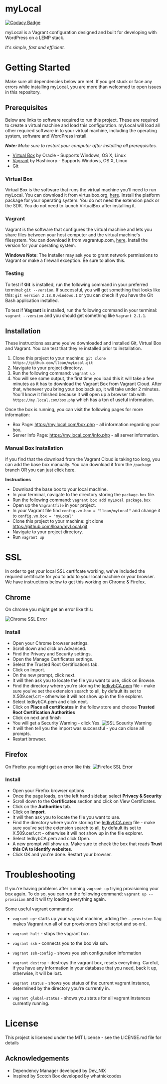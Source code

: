 # **myLocal**
[![Codacy Badge](https://api.codacy.com/project/badge/Grade/3422a613d7e44942b7da7290a77169dc)](https://www.codacy.com/app/lloanalas/myLocal?utm_source=github.com&amp;utm_medium=referral&amp;utm_content=lloan/myLocal&amp;utm_campaign=Badge_Grade)

myLocal is a Vagrant configuration designed and built for developing with WordPress on a LEMP stack. 

*It's simple, fast and efficient.*

# **Getting Started**
Make sure all dependencies below are met. If you get stuck or face any errors while installing myLocal, you are more than welcomed to open issues in this repository. 

## **Prerequisites**
Below are links to software required to run this project. These are required to create a virtual machine and load this configuration. myLocal will load all other required software in to your virtual machine, including the operating system, software and WordPress install.  

***Note:*** *Make sure to restart your computer after installing all prerequisites.*
- [Virtual Box](https://www.virtualbox.org/wiki/Downloads) by Oracle - Supports Windows, OS X, Linux
- [Vagrant](https://www.vagrantup.com/downloads.html) by Hashicorp - Supports Windows, OS X, Linux
- Git   

### **Virtual Box** 
Virtual Box is the software that runs the virtual machine you'll need to run myLocal. You can download it from virtualbox.org, [here](https://www.virtualbox.org/wiki/Downloads). Install the platform package for your operating system.  You do not need the extension pack or the SDK. You do not need to launch VirtualBox after installing it.

### **Vagrant**
 Vagrant is the software that configures the virtual machine and lets you share files between your host computer and the virtual machine's filesystem.  You can download it from vagrantup.com, [here](https://www.vagrantup.com/downloads.html). Install the version for your operating system.

**Windows Note**: The Installer may ask you to grant network permissions to Vagrant or make a firewall exception. Be sure to allow this.

### **Testing**
To test if **Git** is installed, run the following command in your preferred terminal: `git --version`. If successful, you will get something that looks like this: `git version 2.18.0.windows.1` or you can check if you have the Git Bash application installed. 

To test if **Vagrant** is installed, run the following command in your terminal: `vagrant --version` and you should get something like `Vagrant 2.1.1`.

## **Installation**
These instructions assume you've downloaded and installed Git, Virtual Box and Vagrant. You can test that they're installed prior to installation.

1. Clone this project to your machine: `git clone https://github.com/lloan/myLocal.git` 
2. Navigate to your project directory.
3. Run the following command: `vagrant up`
4. You will see some output, the first time you load this it will take a few minutes as it has to download the Vagrant Box from Vagrant Cloud. After that, whenever you bring your box back up, it will take under 2 minutes. You'll know it finished because it will open up a browser tab with `https://my.local.com/box.php` which has a ton of useful information. 

Once the box is running, you can visit the following pages for more information:
- Box Page: https://my.local.com/box.php - all information regarding your box.
- Server Info Page: https://my.local.com/info.php - all server information.

### **Manual Box Installation**
If you find that the download from the Vagrant Cloud is taking too long, you can add the base box manually. You can download it from the `/package` branch OR you can just click [here](https://github.com/lloan/myLocal/raw/package/package.box).

**Instructions**

- Download the base box to your local machine.
- In your terminal, navigate to the directory storing the `package.box` file.
- Run the following command: `vagrant box add myLocal package.box` 
- Open up the `Vagrantfile` in your project.
- In your Vagrant file find `config.vm.box = "lloan/myLocal"` and change it to `config.vm.box = "myLocal"`
- Clone this project to your machine: git clone https://github.com/lloan/myLocal.git
- Navigate to your project directory.
- Run `vagrant up` 

# **SSL**
In order to get your local SSL certifcate working, we've included the required certificate for you to add to your local machine or your browser. We have instructions below to get this working on Chrome & Firefox. 
 
## **Chrome**
On chrome you might get an error like this: 

![Chrome SSL Error](https://raw.githubusercontent.com/lloan/myLocal/images/not-secure-chrome.png)

### **Install**

- Open your Chrome browser settings.
- Scroll down and click on Advanced.
- Find the Privacy and Security settings.
- Open the Manage Certificates settings.
- Select the Trusted Root Certifications tab.
- Click on Import.
- On the new prompt, click next.
- It will then ask you to locate the file you want to use, click on Browse.
- Find the directory where you're storing the [ledkybCA.pem](https://raw.githubusercontent.com/lloan/myLocal/master/ssl/ledkybCA.pem) file - make sure you've set the extension search to all, by default its set to X.509.cer/.crt - otherwise it will not show up in the file explorer.
- Select ledkybCA.pem and click next.
- Click on **Place all certificates** in the follow store and choose **Trusted Root Certification Authorities**
- Click on next and finish
- You will get a Security Warning - click Yes. ![SSL Sceurity Warning](https://raw.githubusercontent.com/lloan/myLocal/images/security-warning.png)
- It will then tell  you the import was successful - you can close all prompts.
- Restart browser.


## **Firefox** 
On Firefox you might get an error like this: 
![Firefox SSL Error](https://raw.githubusercontent.com/lloan/myLocal/images/not-secure-firefox.png)

### **Install**

- Open your Firefox browser options
- Once the page loads, on the left hand sidebar, select **Privacy & Security**
- Scroll down to the **Certificates** section and click on View Certificates.
- Click on the **Authorities** tab.
- Click on **Import**.
- It will then ask you to locate the file you want to use.
- Find the directory where you're storing the [ledkybCA.pem](https://raw.githubusercontent.com/lloan/myLocal/master/ssl/ledkybCA.pem) file - make sure you've set the extension search to all, by default its set to X.509.cer/.crt - otherwise it will not show up in the file explorer.
- Select ledkybCA.pem and click Open. 
- A new prompt will show up. Make sure to check the box that reads **Trust this CA to identify websites**. 
- Click OK and you're done. Restart your browser.


 
# **Troubleshooting**

If you're having problems after running `vagrant up` trying provisioning your box again. To do so, you can run the following command: `vagrant up --provision` and it will try loading everything again.

Some useful vagrant commands:
- `vagrant up`- starts up your vagrant machine, adding the `--provision` flag makes Vagrant run all of our provisioners (shell script and so on). 

- `vagrant halt` - stops the vagrant box.

- `vagrant ssh` - connects you to the box via ssh.

- `vagrant ssh-config` - shows you ssh configuration information

- `vagrant destroy` - destroys the vagrant box, resets everything. Careful, if you have any information in your database that you need, back it up, otherwise, it will be lost. 

- `vagrant status` - shows you status of the current vagrant instance, determined by the directory you're currently in.

- `vagrant global-status` - shows you status for all vagrant instances currently running.



# **License**
This project is licensed under the MIT License - see the LICENSE.md file for details

## **Acknowledgements** 
- Dependency Manager developed by Dev_NIX
- Inspired by Scotch Box developed by whatnickcodes